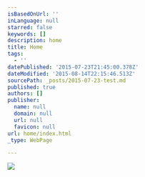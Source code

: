 ```yaml
---
isBasedOnUrl: ''
inLanguage: null
starred: false
keywords: []
description: home
title: Home
tags:
  - ''
datePublished: '2015-07-23T21:45:00.378Z'
dateModified: '2015-08-14T22:15:46.513Z'
sourcePath: _posts/2015-07-23-test.md
published: true
authors: []
publisher:
  name: null
  domain: null
  url: null
  favicon: null
url: home/index.html
_type: WebPage

---
```

![](https://the-grid-user-content.s3-us-west-2.amazonaws.com/2cec57fc-5205-4b8f-b21f-138c31651a02.jpg)